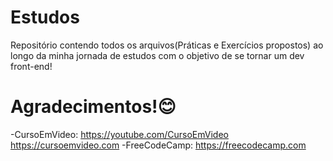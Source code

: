 # Estudos

Repositório contendo todos os arquivos(Práticas e 
Exercícios propostos) ao longo da minha jornada de 
estudos com o objetivo de se tornar um dev front-end!

# Agradecimentos!😊

-CursoEmVideo:
https://youtube.com/CursoEmVideo
https://cursoemvideo.com
-FreeCodeCamp:
https://freecodecamp.com
